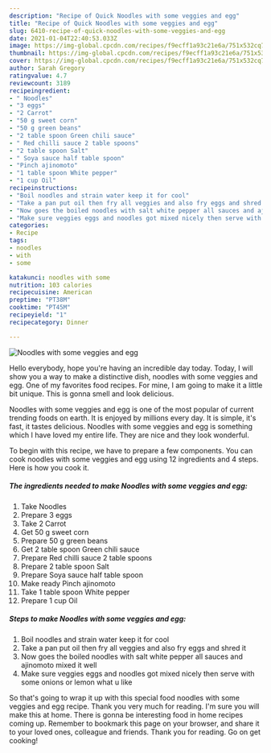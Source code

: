 ```yaml
---
description: "Recipe of Quick Noodles with some veggies and egg"
title: "Recipe of Quick Noodles with some veggies and egg"
slug: 6410-recipe-of-quick-noodles-with-some-veggies-and-egg
date: 2021-01-04T22:40:53.033Z
image: https://img-global.cpcdn.com/recipes/f9ecff1a93c21e6a/751x532cq70/noodles-with-some-veggies-and-egg-recipe-main-photo.jpg
thumbnail: https://img-global.cpcdn.com/recipes/f9ecff1a93c21e6a/751x532cq70/noodles-with-some-veggies-and-egg-recipe-main-photo.jpg
cover: https://img-global.cpcdn.com/recipes/f9ecff1a93c21e6a/751x532cq70/noodles-with-some-veggies-and-egg-recipe-main-photo.jpg
author: Sarah Gregory
ratingvalue: 4.7
reviewcount: 3189
recipeingredient:
- " Noodles"
- "3 eggs"
- "2 Carrot"
- "50 g sweet corn"
- "50 g green beans"
- "2 table spoon Green chili sauce"
- " Red chilli sauce 2 table spoons"
- "2 table spoon Salt"
- " Soya sauce half table spoon"
- "Pinch ajinomoto"
- "1 table spoon White pepper"
- "1 cup Oil"
recipeinstructions:
- "Boil noodles and strain water keep it for cool"
- "Take a pan put oil then fry all veggies and also fry eggs and shred it"
- "Now goes the boiled noodles with salt white pepper all sauces and ajinomoto mixed it well"
- "Make sure veggies eggs and noodles got mixed nicely then serve with some onions or lemon what u like"
categories:
- Recipe
tags:
- noodles
- with
- some

katakunci: noodles with some 
nutrition: 103 calories
recipecuisine: American
preptime: "PT38M"
cooktime: "PT45M"
recipeyield: "1"
recipecategory: Dinner

---
```



![Noodles with some veggies and egg](https://img-global.cpcdn.com/recipes/f9ecff1a93c21e6a/751x532cq70/noodles-with-some-veggies-and-egg-recipe-main-photo.jpg)

Hello everybody, hope you're having an incredible day today. Today, I will show you a way to make a distinctive dish, noodles with some veggies and egg. One of my favorites food recipes. For mine, I am going to make it a little bit unique. This is gonna smell and look delicious.



Noodles with some veggies and egg is one of the most popular of current trending foods on earth. It is enjoyed by millions every day. It is simple, it's fast, it tastes delicious. Noodles with some veggies and egg is something which I have loved my entire life. They are nice and they look wonderful.


To begin with this recipe, we have to prepare a few components. You can cook noodles with some veggies and egg using 12 ingredients and 4 steps. Here is how you cook it.

<!--inarticleads1-->

##### The ingredients needed to make Noodles with some veggies and egg:

1. Take  Noodles
1. Prepare 3 eggs
1. Take 2 Carrot
1. Get 50 g sweet corn
1. Prepare 50 g green beans
1. Get 2 table spoon Green chili sauce
1. Prepare  Red chilli sauce 2 table spoons
1. Prepare 2 table spoon Salt
1. Prepare  Soya sauce half table spoon
1. Make ready Pinch ajinomoto
1. Take 1 table spoon White pepper
1. Prepare 1 cup Oil




<!--inarticleads2-->

##### Steps to make Noodles with some veggies and egg:

1. Boil noodles and strain water keep it for cool
1. Take a pan put oil then fry all veggies and also fry eggs and shred it
1. Now goes the boiled noodles with salt white pepper all sauces and ajinomoto mixed it well
1. Make sure veggies eggs and noodles got mixed nicely then serve with some onions or lemon what u like




So that's going to wrap it up with this special food noodles with some veggies and egg recipe. Thank you very much for reading. I'm sure you will make this at home. There is gonna be interesting food in home recipes coming up. Remember to bookmark this page on your browser, and share it to your loved ones, colleague and friends. Thank you for reading. Go on get cooking!
